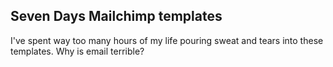 ## Seven Days Mailchimp templates

I've spent way too many hours of my life pouring sweat and tears into these templates. Why is email terrible?
